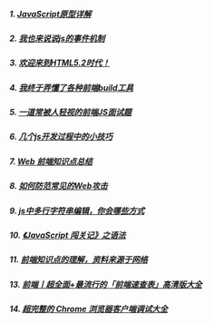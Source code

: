 
##### 1. [JavaScript原型详解](http://gold.xitu.io/post/57f336a9816dfa00568f300c)
##### 2. [我也来说说js的事件机制](http://www.w3cfuns.com/notes/17398/8062de2558ef495ce6cb7679f940ae5c.html)
##### 3. [欢迎来到HTML5.2时代！](http://www.zcfy.cc/article/welcome-to-html-5-2-1313.html)
##### 4. [我终于弄懂了各种前端build工具](https://www.sdk.cn/news/5412)
##### 5. [一道常被人轻视的前端JS面试题](http://www.cnblogs.com/xxcanghai/p/5189353.html)
##### 6. [几个js开发过程中的小技巧](https://qianlongo.github.io/2016/03/26/%E5%87%A0%E4%B8%AAjs%E5%BC%80%E5%8F%91%E8%BF%87%E7%A8%8B%E4%B8%AD%E7%9A%84%E5%B0%8F%E6%8A%80%E5%B7%A7/#more)
##### 7. [ Web 前端知识点总结](http://blog.csdn.net/qq_36428332/article/details/52901888)
##### 8. [如何防范常见的Web攻击](http://blog.720ui.com/2016/security_web/)
##### 9. [js中多行字符串编辑，你会哪些方式](https://qianlongo.github.io/2016/03/28/js%E4%B8%AD%E5%A4%9A%E8%A1%8C%E5%AD%97%E7%AC%A6%E4%B8%B2%E7%BC%96%E8%BE%91%EF%BC%8C%E4%BD%A0%E4%BC%9A%E9%82%A3%E4%BA%9B%E6%96%B9%E5%BC%8F/#more)
##### 10. [《JavaScript 闯关记》之语法](http://gold.xitu.io/post/580c38bf570c350068eb9910)
##### 11. [前端知识点的理解，资料来源于网络](https://github.com/helloqingfeng/Awsome-Front-End-learning-resource/tree/master/21-Front-end-Interview-questions#￤ﾸﾀ￤ﾺﾛ￥ﾼﾀ￦ﾔﾾ￦ﾀﾧ￩ﾢﾘ￧ﾛﾮhttps://github.com/helloqingfeng/Awsome-Front-End-learning-resource/tree/master/21-Front-end-Interview-questions#￤ﾸﾀ￤ﾺﾛ￥ﾼﾀ￦ﾔﾾ￦ﾀﾧ￩ﾢﾘ￧ﾛﾮ)
##### 13. [前端丨超全面+最流行的「前端速查表」高清版大全](http://www.uisdc.com/frontend-quick-search-sheet)
##### 14. [超完整的 Chrome 浏览器客户端调试大全](https://zhuanlan.zhihu.com/p/24353060)
